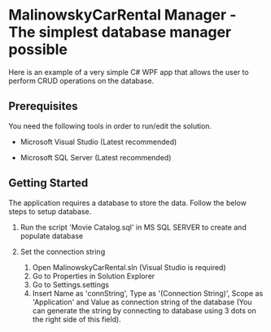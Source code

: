 # MalinowskyCarRental Manager - The simplest database manager possible

Here is an example of a very simple C# WPF app that allows the user to perform CRUD operations on the database.

## **Prerequisites**

You need the following tools in order to run/edit the solution.

- Microsoft Visual Studio (Latest recommended)

- Microsoft SQL Server (Latest recommended)

## **Getting Started**

The application requires a database to store the data. Follow the below
steps to setup database. 

1. Run the script 'Movie Catalog.sql' in MS SQL SERVER to create and populate database

2. Set the connection string

	1. Open MalinowskyCarRental.sln (Visual Studio is required)
	2. Go to Properties in Solution Explorer
	3. Go to Settings.settings
	4. Insert Name as 'connString', Type as '(Connection String)', Scope as 'Application' and Value as connection string of the database (You can generate the string by connecting to database using 3 dots on the right side of this field).
